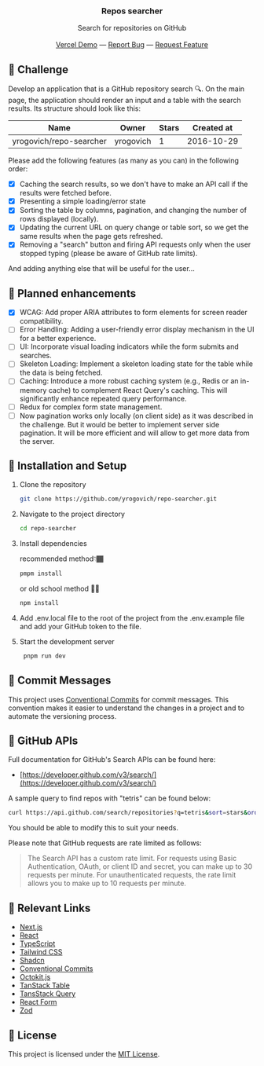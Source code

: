 <div align="center">

<h3 align="center">Repos searcher </h3>
<p align="center">
Search for repositories on GitHub

<br/>
<br/>
<a href="https://repo-searcher-five.vercel.app/">Vercel Demo</a> —
<a href="https://github.com/yrogovich/repo-searcher/issues/new?labels=bug&template=bug-report---.md">Report Bug</a> —
<a href="https://github.com/yrogovich/repo-searcher/issues/new?labels=enhancement&template=feature-request---.md">Request Feature</a>
</p>
</div>

## 🌟 Challenge

Develop an application that is a GitHub repository search 🔍. On the main page, the application should render an input
and a table with the search results. Its structure should look like this:

| Name                    | Owner     | Stars | Created at |
|-------------------------|-----------|-------|------------|
| yrogovich/repo-searcher | yrogovich | 1     | 2016-10-29 |

Please add the following features (as many as you can) in the following order:

- [x] Caching the search results, so we don't have to make an API call if the results were fetched before.
- [x] Presenting a simple loading/error state
- [x] Sorting the table by columns, pagination, and changing the number of rows displayed (locally).
- [x] Updating the current URL on query change or table sort, so we get the same results when the page gets refreshed.
- [x] Removing a "search" button and firing API requests only when the user stopped typing (please be aware of GitHub
  rate limits).

And adding anything else that will be useful for the user...

## 🚀 Planned enhancements

- [X] WCAG: Add proper ARIA attributes to form elements for screen reader compatibility.
- [ ] Error Handling: Adding a user-friendly error display mechanism in the UI for a better experience.
- [ ] UI: Incorporate visual loading indicators while the form submits and searches.
- [ ] Skeleton Loading: Implement a skeleton loading state for the table while the data is being fetched.
- [ ] Caching: Introduce a more robust caching system (e.g., Redis or an in-memory cache) to complement React Query's
  caching. This will significantly enhance repeated query performance.
- [ ] Redux for complex form state management.
- [ ] Now pagination works only locally (on client side) as it was described in the challenge. But it would be better to
  implement server side pagination. It will be more efficient and will allow to get more data from the server.

## 🔧 Installation and Setup

1. Clone the repository
   ```bash
   git clone https://github.com/yrogovich/repo-searcher.git
   ```
2. Navigate to the project directory
   ```bash
   cd repo-searcher
   ```
3. Install dependencies

   recommended method👇🏾

   ```bash
   pmpm install
   ```

   or old school method 👴🏾

   ```bash
   npm install
   ```

4. Add .env.local file to the root of the project from the .env.example file and add your GitHub token to the file.
5. Start the development server

   ```bash
    pnpm run dev
   ```

## 💬 Commit Messages

This project uses [Conventional Commits](https://www.conventionalcommits.org/en/v1.0.0/#specification) for commit
messages. This convention makes it easier to understand the changes in a project and to automate the versioning process.

## 🐙 GitHub APIs

Full documentation for GitHub's Search APIs can be found here:

- [https://developer.github.com/v3/search/](https://developer.github.com/v3/search/)

A sample query to find repos with "tetris" can be found below:

```bash
curl https://api.github.com/search/repositories?q=tetris&sort=stars&order=desc
```

You should be able to modify this to suit your needs.

Please note that GitHub requests are rate limited as follows:

> The Search API has a custom rate limit. For requests using Basic Authentication, OAuth, or client ID and secret, you
> can make up to 30 requests per minute. For unauthenticated requests, the rate limit allows you to make up to 10
> requests
> per minute.

## 🔗 Relevant Links

- [Next.js](https://nextjs.org/)
- [React](https://react.dev/learn)
- [TypeScript](https://www.typescriptlang.org/docs/handbook/typescript-in-5-minutes.html)
- [Tailwind CSS](https://v2.tailwindcss.com/docs)
- [Shadcn](https://ui.shadcn.com/docs)
- [Conventional Commits](https://www.conventionalcommits.org/en/v1.0.0/#specification)
- [Octokit.js](https://octokit.github.io/rest.js/v20#usage)
- [TanStack Table](https://tanstack.com/table/latest)
- [TansStack Query](https://tanstack.com/query/latest)
- [React Form](https://react-hook-form.com/get-started)
- [Zod](https://zod.dev/?id=introduction)

## 📜 License

This project is licensed under the [MIT License](https://opensource.org/license/mit/).
